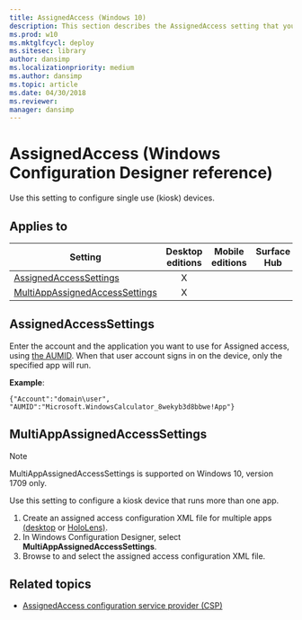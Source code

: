 ```yaml
---
title: AssignedAccess (Windows 10)
description: This section describes the AssignedAccess setting that you can configure in provisioning packages for Windows 10 using Windows Configuration Designer.
ms.prod: w10
ms.mktglfcycl: deploy
ms.sitesec: library
author: dansimp
ms.localizationpriority: medium
ms.author: dansimp
ms.topic: article
ms.date: 04/30/2018
ms.reviewer: 
manager: dansimp
---
```


# AssignedAccess (Windows Configuration Designer reference)

Use this setting to configure single use (kiosk) devices.

## Applies to

| Setting | Desktop editions | Mobile editions | Surface Hub | HoloLens | IoT Core |
| --- | :---: | :---: | :---: | :---: | :---: |
| [AssignedAccessSettings](#assignedaccesssettings)  | X |  |  | X |  |
| [MultiAppAssignedAccessSettings](#multiappassignedaccesssettings) | X |  |  | X |  |


## AssignedAccessSettings

Enter the account and the application you want to use for Assigned access, using [the AUMID](https://msdn.microsoft.com/windows/hardware/commercialize/customize/enterprise/find-the-application-user-model-id-of-an-installed-app). When that user account signs in on the device, only the specified app will run. 

**Example**:

```
{"Account":"domain\user", "AUMID":"Microsoft.WindowsCalculator_8wekyb3d8bbwe!App"}
```

## MultiAppAssignedAccessSettings

>[!NOTE]
>MultiAppAssignedAccessSettings is supported on Windows 10, version 1709 only.

Use this setting to configure a kiosk device that runs more than one app.

1. Create an assigned access configuration XML file for multiple apps [(desktop](../lock-down-windows-10-to-specific-apps.md) or [HoloLens)](https://docs.microsoft.com/hololens/hololens-provisioning).
2. In Windows Configuration Designer, select **MultiAppAssignedAccessSettings**.
3. Browse to and select the assigned access configuration XML file.

## Related topics

- [AssignedAccess configuration service provider (CSP)](https://msdn.microsoft.com/windows/hardware/commercialize/customize/mdm/assignedaccess-csp)
